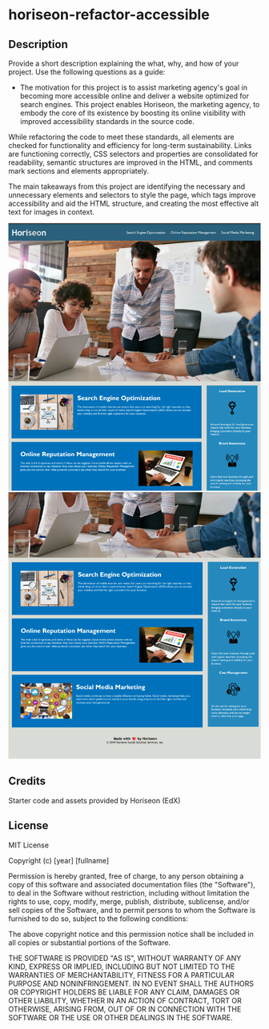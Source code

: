 # horiseon-refactor-accessible

## Description

Provide a short description explaining the what, why, and how of your project. Use the following questions as a guide:

- The motivation for this project is to assist marketing agency's goal in becoming more accessible online and deliver a website optimized for search engines. This project enables Horiseon, the marketing agency, to embody the core of its existence by boosting its online visibility with improved accessibility standards in the source code. 

While refactoring the code to meet these standards, all elements are checked for functionality and efficiency for long-term sustainability. Links are functioning correctly, CSS selectors and properties are consolidated for readability, semantic structures are improved in the HTML, and comments mark sections and elements appropriately.

The main takeaways from this project are identifying the necessary and unnecessary elements and selectors to style the page, which tags improve accessibility and aid the HTML structure, and creating the most effective alt text for images in context.


![Screenshot one of two Horiseon webpage](assets/images/screenshot1.png) 
![Screenshot two of two Horiseon webpage](assets/images/screenshot2.png) 

## Credits

Starter code and assets provided by Horiseon (EdX)

## License

MIT License

Copyright (c) [year] [fullname]

Permission is hereby granted, free of charge, to any person obtaining a copy
of this software and associated documentation files (the "Software"), to deal
in the Software without restriction, including without limitation the rights
to use, copy, modify, merge, publish, distribute, sublicense, and/or sell
copies of the Software, and to permit persons to whom the Software is
furnished to do so, subject to the following conditions:

The above copyright notice and this permission notice shall be included in all
copies or substantial portions of the Software.

THE SOFTWARE IS PROVIDED "AS IS", WITHOUT WARRANTY OF ANY KIND, EXPRESS OR
IMPLIED, INCLUDING BUT NOT LIMITED TO THE WARRANTIES OF MERCHANTABILITY,
FITNESS FOR A PARTICULAR PURPOSE AND NONINFRINGEMENT. IN NO EVENT SHALL THE
AUTHORS OR COPYRIGHT HOLDERS BE LIABLE FOR ANY CLAIM, DAMAGES OR OTHER
LIABILITY, WHETHER IN AN ACTION OF CONTRACT, TORT OR OTHERWISE, ARISING FROM,
OUT OF OR IN CONNECTION WITH THE SOFTWARE OR THE USE OR OTHER DEALINGS IN THE
SOFTWARE.

